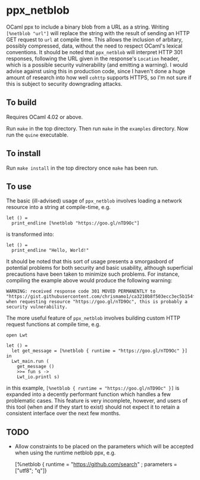 ppx_netblob
========

OCaml ppx to include a binary blob from a URL as a string. Writing `[%netblob
"url"]` will replace the string with the result of sending an HTTP GET
request to `url` at compile time. This allows the inclusion of arbitary,
possibly compressed, data, without the need to respect OCaml's lexical
conventions. It should be noted that `ppx_netblob` will interpret HTTP 301
responses, following the URL given in the response's `Location` header, which
is a possible security vulnerability (and emitting a warning). I would advise
against using this in production code, since I haven't done a huge amount of
research into how well `cohttp` supports HTTPS, so I'm not sure if this is
subject to security downgrading attacks.

To build
--------

Requires OCaml 4.02 or above.

Run `make` in the top directory. Then run `make` in the `examples` directory.
Now run the `quine` executable.

To install
----------

Run `make install` in the top directory once `make` has been run.

To use
------

The basic (ill-advised) usage of `ppx_netblob` involves loading a network
resource into a string at compile-time, e.g.

    let () =
      print_endline [%netblob "https://goo.gl/nTD9Oc"]

is transformed into:

    let () =
      print_endline "Hello, World!"

It should be noted that this sort of usage presents a smorgasbord of potential
problems for both security and basic usability, although superficial precautions
have been taken to minimize such problems. For instance, compiling the example
above would produce the following warning:

    WARNING: received response code 301 MOVED PERMANENTLY to "https://gist.githubusercontent.com/chrismamo1/ca3210b8f503ecc3ec5b154ff39fb2b3/raw/0fb8245d996f93a0df1e20f94e7df6403c094f62/hello_world.txt" when requesting resource "https://goo.gl/nTD9Oc", this is probably a security vulnerability.

The more useful feature of `ppx_netblob` involves building custom HTTP request
functions at compile time, e.g.

    open Lwt

    let () =
      let get_message = [%netblob { runtime = "https://goo.gl/nTD9Oc" }] in
      Lwt_main.run (
        get_message ()
        >>= fun s ->
        Lwt_io.printl s)

in this example, `[%netblob { runtime = "https://goo.gl/nTD9Oc" }]` is expanded
into a decently performant function which handles a few problematic cases. This
feature is very incomplete, however, and users of this tool (when and if they
start to exist) should not expect it to retain a consistent interface over the
next few months.

TODO
----

 - Allow constraints to be placed on the parameters which will be accepted when
 using the runtime netblob ppx, e.g.
 
    [%netblob { runtime = "https://github.com/search" ; parameters = ["utf8"; "q"]}

